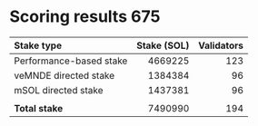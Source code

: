# Scoring results 675

| Stake type              | Stake (SOL)    | Validators     |
|:------------------------|---------------:|---------------:|
| Performance-based stake | 4669225        | 123            |
| veMNDE directed stake   | 1384384        | 96             |
| mSOL directed stake     | 1437381        | 96             |
|                         |                |                |
| **Total stake**         | 7490990        | 194            |